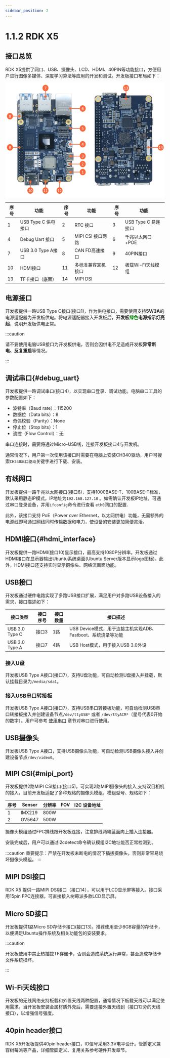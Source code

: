 ```yaml
---
sidebar_position: 2
---
```


# 1.1.2 RDK X5


## 接口总览


RDK X5提供了网口、USB、摄像头、LCD、HDMI、40PIN等功能接口，方便用户进行图像多媒体、深度学习算法等应用的开发和测试。开发板接口布局如下：


![RDK_X5_interface](../../../static/img/01_Quick_start/image/hardware_interface/RDK_X5_interface.png)


| 序号 | 功能 | 序号 | 功能 | 序号 | 功能 |
| -------- | ---------------------------- | -------- | ----------------------- | ----------------------- | ----------------------- |
| 1 | USB Type C 供电接口 | 2 | RTC 接口 | 3 | USB Type C 易连接口|
| 4 | Debug Uart 接口  | 5 | MIPI CSI 接口两路 | 6 | 千兆以太网口+POE |
| 7 | USB 3.0 Type A接口 | 8 | CAN FD高速接口 | 9 | 40PIN接口 |
| 10 | HDMI接口 | 11 | 多标准兼容耳机接口 | 12 | 板载Wi-Fi天线模组 |
| 13 | TF卡接口（底面） | 14 | MIPI DSI |  |  |




## 电源接口


开发板提供一路USB Type C接口(接口1)，作为供电接口，需要使用支持**5V/3A**的电源适配器为开发板供电。将电源适配器接入开发板后，**开发板<font color='Green'>绿色</font>电源指示灯亮起**，说明开发板供电正常。




:::caution

请不要使用电脑USB接口为开发板供电，否则会因供电不足造成开发板**异常断电、反复重启**等情况。

:::


## 调试串口{#debug_uart}


开发板提供一路调试串口(接口4)，以实现串口登录、调试功能。电脑串口工具的参数配置如下：

- 波特率（Baud rate）：115200
- 数据位（Data bits）：8
- 奇偶校验（Parity）：None
- 停止位（Stop bits）：1
- 流控（Flow Control）：无

串口连接时，需要将通过Micro-USB线，连接开发板接口4与开发机。

通常情况下，用户第一次使用该接口时需要在电脑上安装CH340驱动，用户可搜索`CH340串口驱动`关键字进行下载、安装。


## 有线网口


开发板提供一路千兆以太网接口(接口6)，支持1000BASE-T、100BASE-T标准，默认采用静态IP模式，IP地址为`192.168.127.10` 。如需确认开发板IP地址，可通过串口登录设备，并用`ifconfig`命令进行查看 `eth0`网口的配置.

此外，该接口支持 PoE（Power over Ethernet，以太网供电）功能，无需额外的电源线即可通过网线同时传输数据和电力，使设备的安装更加简便灵活。


## HDMI接口{#hdmi_interface}


开发板提供一路HDMI(接口10)显示接口，最高支持1080P分辨率。开发板通过HDMI接口在显示器输出Ubuntu系统桌面(Ubuntu Server版本显示logo图标)。此外，HDMI接口还支持实时显示摄像头、网络流画面功能。



## USB接口


开发板通过硬件电路实现了多路USB接口扩展，满足用户对多路USB设备接入的需求，接口描述如下：

| 接口类型       | 接口序号 | 接口数量 | 接口描述                                                 |
| -------------- | -------- | -------- | -------------------------------------------------------- |
| USB 3.0 Type C | 接口3    | 1路      | USB Device模式，用于连接主机实现ADB、Fastboot、系统烧录等功能 |
| USB 3.0 Type A | 接口7    | 4路      | USB Host模式，用于接入USB 3.0外设                        |


### 接入U盘


开发板USB Type A接口(接口7)，支持U盘功能，可自动检测U盘接入并挂载，默认挂载目录为`/media/sda1`。

### 接入USB串口转接板

开发板USB Type A接口(接口7)，支持USB串口转接板功能，可自动检测USB串口转接板接入并创建设备节点`/dev/ttyUSB*` 或者 `/dev/ttyACM*`（星号代表0开始的数字）。用户可参考 [使用串口](../03_Basic_Application/03_40pin_user_guide/uart.md#40pin_uart_usage) 章节对串口进行使用。




## USB摄像头


开发板USB Type A接口，支持USB摄像头功能，可自动检测USB摄像头接入并创建设备节点`/dev/video0`。



## MIPI CSI{#mipi_port}



开发板提供2路MIPI CSI接口(接口5)，可实现2路MIPI摄像头的接入,支持双目相机的接入。目前开发板适配了多种规格的摄像头模组，模组型号、规格如下：

| 序号 | Sensor |   分辨率  |  FOV  | I2C 设备地址 |
| --- | ------ | ------- | ------- | ------- |
|  1  | IMX219  | 800W |    |  |
|  2  | OV5647  | 500W |    |  |

摄像头模组通过FPC排线跟开发板连接，注意排线两端蓝面向上插入连接器。


安装完成后，用户可以通过i2cdetect命令确认模组I2C地址能否正常检测到。

:::caution
重要提示：严禁在开发板未断电的情况下插拔摄像头，否则非常容易烧坏摄像头模组。
:::

## MIPI DSI接口


RDK X5 提供一路MIPI DSI接口（接口14），可以用于LCD显示屏等接入。接口采用15pin FPC连接器，可直接接入树莓派多款LCD显示屏。

## Micro SD接口


开发板提供1路Micro SD存储卡接口(接口13)。推荐使用至少8GB容量的存储卡，以便满足Ubuntu操作系统及相关功能包的安装要求。


:::caution

开发板使用中禁止热插拔TF存储卡，否则会造成系统运行异常，甚至造成存储卡文件系统损坏。

:::

## Wi-Fi天线接口


开发板的无线网络支持板载和外置天线两种配置，通常情况下板载天线可以满足使用需求。当开发板安装金属材质外壳后，需要连接外置天线到（接口12旁的天线接口），以增强信号强度。



## 40pin header接口


RDK X5开发板提供40pin header接口，IO信号采用3.3V电平设计。管脚定义兼容树莓派等产品，详细管脚定义、复用关系参考硬件开发章节。